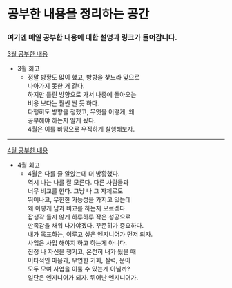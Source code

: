 # 공부한 내용을 정리하는 공간
### 여기엔 매일 공부한 내용에 대한 설명과 링크가 들어갑니다.      
[3월 공부한 내용](https://github.com/growinghsb/til_blog/tree/main/March)     
* 3월 회고      
  * 정말 방황도 많이 했고, 방향을 찾느라 앞으로    
    나아가지 못한 거 같다.    
    하지만 틀린 방향으로 가서 나중에 돌아오는   
    비용 보다는 훨씬 싼 듯 하다.   
    다행히도 방향을 정했고, 무엇을 어떻게, 왜    
    공부해야 하는지 알게 됬다.    
    4월은 이를 바탕으로 우직하게 실행해보자.       
***
[4월 공부한 내용](https://github.com/growinghsb/til_blog/tree/main/April)      
* 4월 회고        
  * 4월은 다를 줄 알았는데 더 방황했다.      
    역시 나는 나를 잘 모른다. 다른 사람들과    
    너무 비교를 한다. 그냥 나 그 자체로도    
    뛰어나고, 무한한 가능성을 가지고 있는데     
    왜 이렇게 남과 비교를 하는지 모르겠다.       
    잡생각 들지 않게 하루하루 작은 성공으로     
    만족감을 채워 나가야겠다. 꾸준히가 중요하다.       
    내가 목표하는, 이루고 싶은 엔지니어가 먼저 되자.     
    사업은 사업 해야지 하고 하는게 아니다.      
    진정 나 자신을 챙기고, 온전히 내가 됬을 때     
    이타적인 마음과, 우연한 기회, 실력, 운이       
    모두 모여 사업을 이룰 수 있는게 아닐까?        
    일단은 엔지니어가 되자. 뛰어난 엔지니어가.
    
